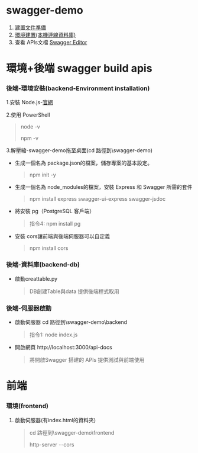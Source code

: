 # swagger-demo
1. [建置文件準備](https://docs.google.com/document/d/1_kSVEw1GDWATSK60A1N0HSHbuMcFfXT5VePlorIuKQg/edit?tab=t.5jst5rcf4n5z)
2. [環境建置(本機連線資料庫)](https://docs.google.com/document/d/1_kSVEw1GDWATSK60A1N0HSHbuMcFfXT5VePlorIuKQg/edit?tab=t.buy4itt0tk0#heading=h.da7lmvekh7xh)
3. 查看 APIs文檔 [Swagger Editor](https://editor.swagger.io/) 

# 環境+後端 swagger build apis
### 後端-環境安裝(backend-Environment installation)
1.安裝 Node.js-[官網](https://nodejs.org/en)

2.使用 PowerShell
> node -v
> 
> npm -v

3.解壓縮-swagger-demo拖至桌面(cd 路徑到\swagger-demo)
- 生成一個名為 package.json的檔案，儲存專案的基本設定。
  > npm init -y

- 生成一個名為 node_modules的檔案，安裝 Express 和 Swagger 所需的套件  
  > npm install express swagger-ui-express swagger-jsdoc

- 將安裝 pg（PostgreSQL 客戶端）
  > 指令4: npm install pg

- 安裝 cors讓前端與後端伺服器可以自定義
  > npm install cors

### 後端-資料庫(backend-db) 
- 啟動creattable.py
  > DB創建Table與data 提供後端程式取用

### 後端-伺服器啟動
- 啟動伺服器 cd 路徑到\swagger-demo\backend
  > 指令1: node index.js
- 開啟網頁 http://localhost:3000/api-docs
  > 將開啟Swagger 搭建的 APIs 提供測試與前端使用

# 前端
### 環境(frontend)
1. 啟動伺服器(有index.html的資料夾)
   > cd 路徑到\swagger-demo\frontend
   > 
   > http-server --cors
